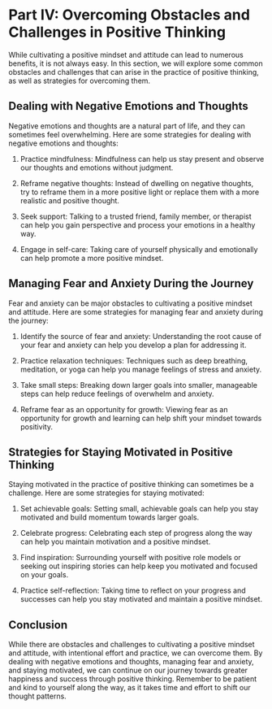 Part IV: Overcoming Obstacles and Challenges in Positive Thinking
=================================================================

While cultivating a positive mindset and attitude can lead to numerous benefits, it is not always easy. In this section, we will explore some common obstacles and challenges that can arise in the practice of positive thinking, as well as strategies for overcoming them.

Dealing with Negative Emotions and Thoughts
-------------------------------------------

Negative emotions and thoughts are a natural part of life, and they can sometimes feel overwhelming. Here are some strategies for dealing with negative emotions and thoughts:

1. Practice mindfulness: Mindfulness can help us stay present and observe our thoughts and emotions without judgment.

2. Reframe negative thoughts: Instead of dwelling on negative thoughts, try to reframe them in a more positive light or replace them with a more realistic and positive thought.

3. Seek support: Talking to a trusted friend, family member, or therapist can help you gain perspective and process your emotions in a healthy way.

4. Engage in self-care: Taking care of yourself physically and emotionally can help promote a more positive mindset.

Managing Fear and Anxiety During the Journey
--------------------------------------------

Fear and anxiety can be major obstacles to cultivating a positive mindset and attitude. Here are some strategies for managing fear and anxiety during the journey:

1. Identify the source of fear and anxiety: Understanding the root cause of your fear and anxiety can help you develop a plan for addressing it.

2. Practice relaxation techniques: Techniques such as deep breathing, meditation, or yoga can help you manage feelings of stress and anxiety.

3. Take small steps: Breaking down larger goals into smaller, manageable steps can help reduce feelings of overwhelm and anxiety.

4. Reframe fear as an opportunity for growth: Viewing fear as an opportunity for growth and learning can help shift your mindset towards positivity.

Strategies for Staying Motivated in Positive Thinking
-----------------------------------------------------

Staying motivated in the practice of positive thinking can sometimes be a challenge. Here are some strategies for staying motivated:

1. Set achievable goals: Setting small, achievable goals can help you stay motivated and build momentum towards larger goals.

2. Celebrate progress: Celebrating each step of progress along the way can help you maintain motivation and a positive mindset.

3. Find inspiration: Surrounding yourself with positive role models or seeking out inspiring stories can help keep you motivated and focused on your goals.

4. Practice self-reflection: Taking time to reflect on your progress and successes can help you stay motivated and maintain a positive mindset.

Conclusion
----------

While there are obstacles and challenges to cultivating a positive mindset and attitude, with intentional effort and practice, we can overcome them. By dealing with negative emotions and thoughts, managing fear and anxiety, and staying motivated, we can continue on our journey towards greater happiness and success through positive thinking. Remember to be patient and kind to yourself along the way, as it takes time and effort to shift our thought patterns.
